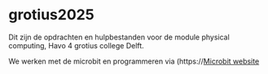 # grotius2025

Dit zijn de opdrachten en hulpbestanden voor de module physical computing,  Havo 4 grotius college Delft. 

We werken met de microbit en programmeren via (https://[Microbit website](https://makecode.microbit.org/)

